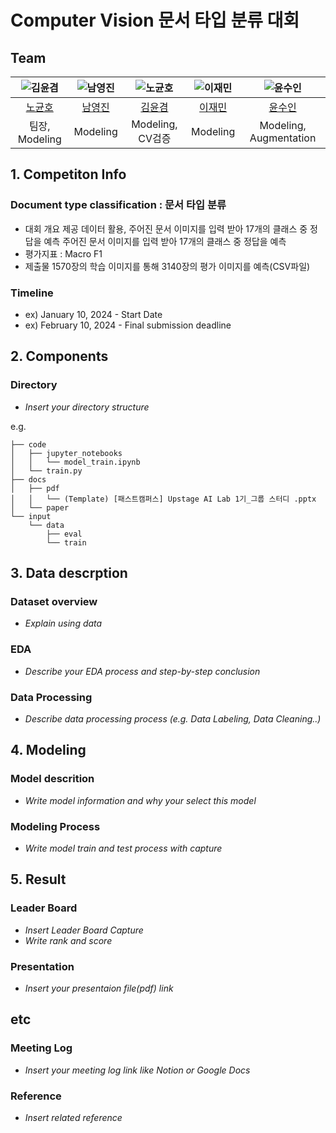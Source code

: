# Computer Vision 문서 타입 분류 대회

## Team

| ![김윤겸](https://avatars.githubusercontent.com/u/156163982?v=4) | ![남영진](https://avatars.githubusercontent.com/u/156163982?v=4) | ![노균호](https://avatars.githubusercontent.com/u/156163982?v=4) | ![이재민](https://avatars.githubusercontent.com/u/156163982?v=4) | ![윤수인](https://avatars.githubusercontent.com/u/156163982?v=4) |
| :--------------------------------------------------------------: | :--------------------------------------------------------------: | :--------------------------------------------------------------: | :--------------------------------------------------------------: | :--------------------------------------------------------------: |
|            [노균호](https://github.com/UpstageAILab)             |            [남영진](https://github.com/UpstageAILab)             |            [김윤겸](https://github.com/UpstageAILab)             |            [이재민](https://github.com/UpstageAILab)             |            [윤수인](https://github.com/UpstageAILab)             |
|                            팀장, Modeling                             |                            Modeling                           |                         Modeling, CV검증                        |                            Modeling                          |                            Modeling,  Augmentation                  |


## 1. Competiton Info

### Document type classification : 문서 타입 분류


- 대회 개요
제공 데이터 활용, 주어진 문서 이미지를 입력 받아 17개의 클래스 중 정답을 예측
주어진 문서 이미지를 입력 받아 17개의 클래스 중 정답을 예측
- 평가지표 :  Macro F1
- 제출물
1570장의 학습 이미지를 통해 3140장의 평가 이미지를 예측(CSV파일)


### Timeline

- ex) January 10, 2024 - Start Date
- ex) February 10, 2024 - Final submission deadline

## 2. Components

### Directory

- _Insert your directory structure_

e.g.
```
├── code
│   ├── jupyter_notebooks
│   │   └── model_train.ipynb
│   └── train.py
├── docs
│   ├── pdf
│   │   └── (Template) [패스트캠퍼스] Upstage AI Lab 1기_그룹 스터디 .pptx
│   └── paper
└── input
    └── data
        ├── eval
        └── train
```

## 3. Data descrption

### Dataset overview

- _Explain using data_

### EDA

- _Describe your EDA process and step-by-step conclusion_

### Data Processing

- _Describe data processing process (e.g. Data Labeling, Data Cleaning..)_

## 4. Modeling

### Model descrition

- _Write model information and why your select this model_

### Modeling Process

- _Write model train and test process with capture_

## 5. Result

### Leader Board

- _Insert Leader Board Capture_
- _Write rank and score_

### Presentation

- _Insert your presentaion file(pdf) link_

## etc

### Meeting Log

- _Insert your meeting log link like Notion or Google Docs_

### Reference

- _Insert related reference_
